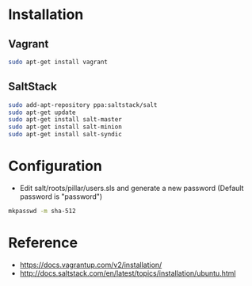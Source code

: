 # Installation

## Vagrant

```bash
sudo apt-get install vagrant
```

## SaltStack

```bash
sudo add-apt-repository ppa:saltstack/salt
sudo apt-get update
sudo apt-get install salt-master
sudo apt-get install salt-minion
sudo apt-get install salt-syndic
```

# Configuration

* Edit salt/roots/pillar/users.sls and generate a new password (Default password is "password")


```bash
mkpasswd -m sha-512
```

# Reference


* https://docs.vagrantup.com/v2/installation/
* http://docs.saltstack.com/en/latest/topics/installation/ubuntu.html

